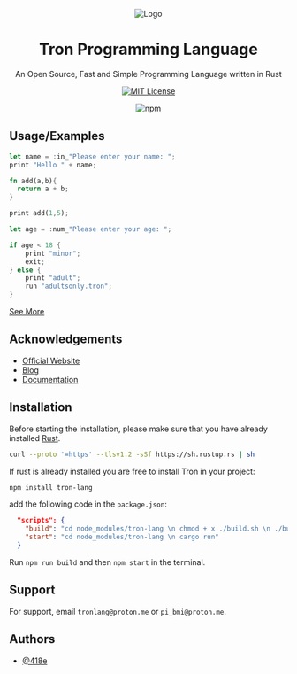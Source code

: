 <div align="center">

![Logo](https://tronlang.org/tron.svg)

</div>



<div align="center">

# Tron Programming Language

An Open Source, Fast and Simple Programming Language written in Rust

[![MIT License](https://img.shields.io/badge/License-MIT-green.svg)](https://choosealicense.com/licenses/mit/)

![npm](https://img.shields.io/npm/v/tron-lang)

</div>

## Usage/Examples

```rust
let name = :in_"Please enter your name: ";
print "Hello " + name;
```

```rust
fn add(a,b){
  return a + b;
}

print add(1,5);
```

```rs
let age = :num_"Please enter your age: ";

if age < 18 {
    print "minor";
    exit;
} else {
    print "adult";
    run "adultsonly.tron";
}
```

[See More](https://github.com/418e/Tron-Examples)

## Acknowledgements

- [Official Website](https://tronlang.org)
- [Blog](https://blog.tronlang.org)
- [Documentation](https://docs.tronlang.org)

## Installation

Before starting the installation, please make sure that you have already installed [Rust](https://www.rust-lang.org/tools/install).

```bash
curl --proto '=https' --tlsv1.2 -sSf https://sh.rustup.rs | sh
```

If rust is already installed you are free to install Tron in your project:

```bash
npm install tron-lang
```

add the following code in the `package.json`:

```json
  "scripts": {
    "build": "cd node_modules/tron-lang \n chmod + x ./build.sh \n ./build.sh",
    "start": "cd node_modules/tron-lang \n cargo run"
  }
```

Run `npm run build` and then `npm start` in the terminal.
## Support

For support, email `tronlang@proton.me` or `pi_bmi@proton.me`.

## Authors

- [@418e](https://www.github.com/418e)


